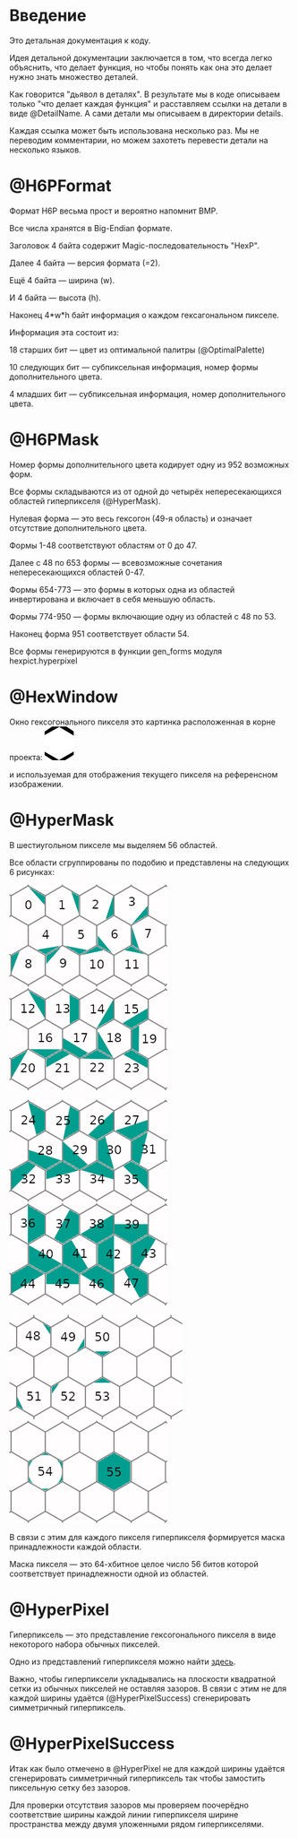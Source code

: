 # Введение
Это детальная документация к коду.

Идея детальной документации заключается в том, что всегда
легко объяснить, что делает функция, но чтобы понять как
она это делает нужно знать множество деталей.

Как говорится "дьявол в деталях". В результате мы в коде
описываем только "что делает каждая функция" и расставляем
ссылки на детали в виде @DetailName. А сами детали мы
описываем в директории details.

Каждая ссылка может быть использована несколько раз.
Мы не переводим комментарии, но можем захотеть перевести
детали на несколько языков.

# @H6PFormat
Формат H6P весьма прост и вероятно напомнит BMP.

Все числа хранятся в Big-Endian формате.

Заголовок 4 байта содержит Magic-последовательность "HexP".

Далее 4 байта &mdash; версия формата (=2).

Ещё 4 байта &mdash; ширина (w).

И 4 байта &mdash; высота (h).

Наконец 4\*w\*h байт информация о каждом гексагональном пикселе.

Информация эта состоит из:

18 старших бит &mdash; цвет из оптимальной палитры (@OptimalPalette)

10 следующих бит &mdash; субпиксельная информация, номер формы дополнительного цвета.

4 младших бит &mdash; субпиксельная информация, номер дополнительного цвета.

# @H6PMask
Номер формы дополнительного цвета кодирует одну из 952 возможных форм.

Все формы складываются из от одной до четырёх непересекающихся областей
гиперпикселя (@HyperMask).

Нулевая форма &mdash; это весь гексогон (49-я область) и означает
отсутствие дополнительного цвета.

Формы 1-48 соответствуют областям от 0 до 47.

Далее с 48 по 653 формы &mdash; всевозможные сочетания непересекающихся
областей 0-47.

Формы 654-773 &mdash; это формы в которых одна из областей инвертирована
и включает в себя меньшую область.

Формы 774-950 &mdash; формы включающие одну из областей с 48 по 53.

Наконец форма 951 соответствует области 54. 

Все формы генерируются в функции gen\_forms модуля hexpict.hyperpixel

# @HexWindow
Окно гексогонального пикселя это картинка расположенная в корне проекта:
![Окно гексогонального пикселя](../../hex_window.png)

и используемая для отображения текущего пикселя на референсном изображении.

# @HyperMask
В шестиугольном пикселе мы выделяем 56 областей.

Все области сгруппированы по подобию и представлены на
следующих 6 рисунках:

![Области гиперпикселя 0-11](../pictures/areas_0-11.png)
![Области гиперпикселя 12-23](../pictures/areas_12-23.png)

![Области гиперпикселя 24-35](../pictures/areas_24-35.png)
![Области гиперпикселя 36-47](../pictures/areas_36-47.png)

![Области гиперпикселя 48-53](../pictures/areas_48-53.png)
![Области гиперпикселя 54-55](../pictures/areas_54-55.png)

В связи с этим для каждого пикселя гиперпикселя
формируется маска принадлежности каждой области.

Маска пикселя &mdash; это 64-хбитное целое число 56 битов которой
соответствует принадлежности одной из областей.

# @HyperPixel
Гиперпиксель &mdash; это представление гексогонального
пикселя в виде некоторого набора обычных пикселей.

Одно из представлений гиперпикселя можно найти
[здесь](https://en.wikipedia.org/wiki/User:Smcgruer).

Важно, чтобы гиперпиксели укладывались на плоскости
квадратной сетки из обычных пикселей
не оставляя зазоров. В связи с этим не для каждой
ширины удаётся (@HyperPixelSuccess) сгенерировать
симметричный гиперпиксель.

# @HyperPixelSuccess
Итак как было отмечено в @HyperPixel не для каждой
ширины удаётся сгенерировать симметричный гиперпиксель
так чтобы замостить пиксельную сетку без зазоров.

Для проверки отсутствия зазоров мы проверяем поочерёдно
соответствие ширины каждой линии гиперпикселя ширине
пространства между двумя уложенными рядом гиперпикселями.
